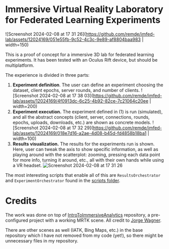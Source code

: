 # Immersive Virtual Reality Laboratory for Federated Learning Experiments

![Screenshot 2024-02-08 at 17 31 26](https://github.com/remde/imfed-lab/assets/12024169/051e55fb-9c52-4c3c-9e89-af8804baa983 | width=150)

This is a proof of concept for a immersive 3D lab for federated learning experiments. It has been tested with an Oculus Rift device, but should be multiplatform.

The experience is divided in three parts:
1. **Experiment definition**. The user can define an experiment choosing the dataset, client epochs, server rounds, and number of clients.
![Screenshot 2024-02-08 at 17 38 03](https://github.com/remde/imfed-lab/assets/12024169/4f0913dc-6c25-4b92-82ce-7c21064c20ee | width=200)
2. **Experiment execution.** The experiment defined in (1) is run (simulated), and all the abstract concepts (client, server, connections, rounds, epochs, uploads, downloads, etc.) are shown as concrete models.
![Screenshot 2024-02-08 at 17 32 29](https://github.com/remde/imfed-lab/assets/12024169/018e7d16-a2ae-4d08-b45d-fd4858b18ba1 | width=100)
3. **Results visualization.** The results for the experiments run is shown. Here, user can tweak the axis to show specific information, as well as playing around with the scatterplot: zooming, pressing each data point for more info, turning it around, etc., all with their own hands while using a VR headset.
![Screenshot 2024-02-08 at 17 31 26](https://github.com/remde/imfed-lab/assets/12024169/a0d53f02-022a-47a1-b036-2f3ecdf4328b)

The most interesting scripts that enable all of this are `ResultsOrchestrator` and `ExperimentOrchestrator` found in the [scripts folder](https://github.com/remde/imfed-lab/tree/main/Assets/Scripts).

# Credits

The work was done on top of [IntroToImmersiveAnalytics](https://github.com/jorge-wagner/IntroToImmersiveAnalytics) repository, a pre-configured project with a working MRTK scene. All credit to [Jorge Wagner](https://github.com/jorge-wagner).

There are other scenes as well (IATK, Bing Maps, etc.) in the base repository which I have not removed from my code (yet!), so there might be unnecessary files in my repository.
